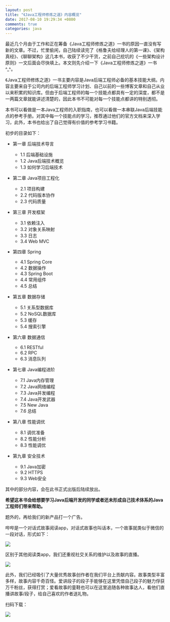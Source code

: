 ```yaml
---
layout: post
title: "《Java工程师修炼之道》内容概览"
date: 2017-08-10 19:29:34 +0800
comments: true
categories: java
---
```


最近几个月由于工作和正在筹备《Java工程师修炼之道》一书的原因一直没有写新的文章。不过，忙里偷闲，自己陆续读完了《格鲁夫给经理人的第一课》、《架构真经》、《聊聊架构》这几本书，收获了不少干货，之前自己挖坑的《一些架构设计原则》一文后面会尽快填上。本文则先介绍一下《Java工程师修炼之道》一书^_^。

《Java工程师修炼之道》一书主要内容是Java后端工程师必备的基本技能大纲。内容主要来自于公司内的后端工程师学习计划、自己以前的一些博客文章和自己从业以来积累的知识库。但由于后端工程师的每一个技能点都具有一定的深度，都不是一两篇文章就能讲述清楚的，因此本书不可能对每一个技能点都讲的特别透彻。

本书可以看做是一本Java工程师的入职指南，也可以看做一本串联Java后端技能点的参考手册。对其中每一个技能点的学习，推荐通过他们的官方文档来深入学习，此外，本书也给出了自己觉得有价值的参考学习书籍。

<!--more-->

初步的目录如下：

* 第一章 后端技术导言
    - 1.1 后端基础设施
    - 1.2 Java后端技术概览
    - 1.3 如何学习后端技术
    
* 第二章 Java项目工程化
    - 2.1 项目构建
    - 2.2 代码版本协作
    - 2.3 代码质量
    
* 第三章 开发框架
    - 3.1 依赖注入
    - 3.2 对象关系映射
    - 3.3 日志
    - 3.4 Web MVC

* 第四章 Spring
    - 4.1 Spring Core
    - 4.2 数据操作
    - 4.3 Spring Boot
    - 4.4 常用组件
    - 4.5 总结

* 第五章 数据存储
    - 5.1 关系型数据库
    - 5.2 NoSQL数据库
    - 5.3 缓存
    - 5.4 搜索引擎

* 第六章 数据通信
    - 6.1 RESTful
    - 6.2 RPC
    - 6.3 消息队列

* 第七章 Java编程进阶
    - 7.1 Java内存管理
    - 7.2 Java网络编程
    - 7.3 Java并发编程
    - 7.4 Java开发武器
    - 7.5 New Java
    - 7.6 总结

* 第八章 性能调优
    - 8.1 调优准备
    - 8.2 性能分析
    - 8.3 性能调优

* 第九章 安全技术
    - 9.1 Java加密
    - 9.2 HTTPS
    - 9.3 Web安全

其中的部分内容，会在此书正式出版后陆续放出。

**希望这本书会给想要学习Java后端开发的同学或者还未形成自己技术体系的Java工程师们带来帮助。**

题外的，再给我们的新产品打一个广告。

哔哔是一个对话式故事阅读app，对话式故事也叫话本，一个故事就类似于微信的一段对话，形式如下：

![](/images/blog_images/bibi.png)

区别于其他阅读类app，我们还重视社交关系的维护以及故事的直播。

![](/images/blog_images/bibi-live.png)

此外，我们已经吸引了大量优秀故事创作者在我们平台上贡献内容。故事类型丰富多样，故事内容千奇百怪。爱讲段子的段子手能够在这里凭借自己段子的魅力俘获万千粉丝，获得打赏；爱看故事的童鞋也可以在这里追随各种故事达人，看他们直播讲故事/段子，给自己喜欢的作者送礼物。

扫码下载：

![](/images/blog_images/bibi-url.png)
